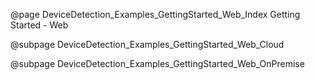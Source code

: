 @page DeviceDetection_Examples_GettingStarted_Web_Index Getting Started - Web

@subpage DeviceDetection_Examples_GettingStarted_Web_Cloud

@subpage DeviceDetection_Examples_GettingStarted_Web_OnPremise

